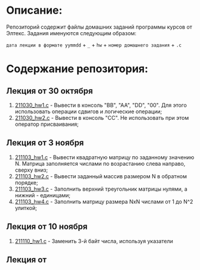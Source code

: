 # Описание:
  
Репозиторий содержит файлы домашних заданий программы курсов от Элтекс. Задания именуются следующим образом:
  
`дата лекции в формате yymmdd` + `_` + `hw` + `номер домашнего задания` + `.c`
  
# Содержание репозитория:

## Лекция от 30 октября

1. [211030_hw1.c](211030_hw1.c) - Вывести в консоль "BB", "AA", "DD", "00". Для этого использовать операции сдвигов и логические операции;
2. [211030_hw2.c](211030_hw2.c) - Вывести в консоль "CC". Не использовать при этом оператор присваивания;

## Лекция от 3 ноября
1. [211103_hw1.c](211103_hw1.c) - Вывести квадратную матрицу по заданному значению N. Матрица заполняется числами по возрастанию слева направо, сверху вниз;
2. [211103_hw2.c](211103_hw2.c) - Вывести заданный массив размером N в обратном порядке;
3. [211103_hw3.c](211103_hw3.c) - Заполнить верхний треугольник матрицы нулями, а нижний - единицами;
4. [211103_hw4.c](211103_hw4.c) - Заполнить матрицу размера NxN числами от 1 до N^2 улиткой;

## Лекция от 10 ноября

1. [211110_hw1.c](211110_hw1.c) - Заменить 3-й байт числа, используя указатели

## Лекция от

